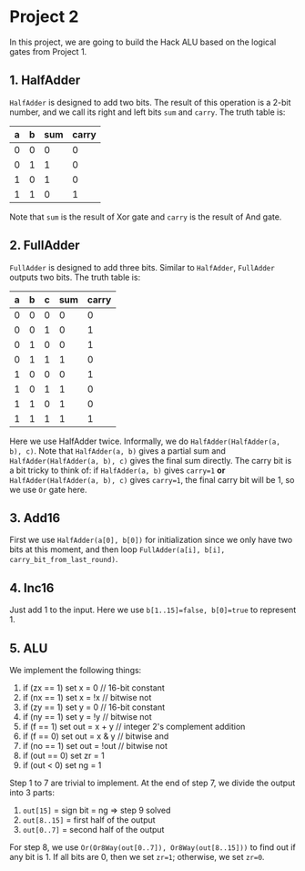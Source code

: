 # Project 2

In this project, we are going to build the Hack ALU based on the logical gates from Project 1. 

## 1. HalfAdder

`HalfAdder` is designed to add two bits. The result of this operation is a 2-bit number, and we call its right and left bits `sum` and `carry`. The truth table is:

| a | b | sum | carry |
|---|---|-----|-------|
| 0 | 0 | 0   | 0     |
| 0 | 1 | 1   | 0     |
| 1 | 0 | 1   | 0     |
| 1 | 1 | 0   | 1     |

Note that `sum` is the result of Xor gate and `carry` is the result of And gate.

## 2. FullAdder

`FullAdder` is designed to add three bits. Similar to `HalfAdder`, `FullAdder` outputs two bits. The truth table is:

| a | b | c | sum | carry |
|---|---|---|-----|-------|
| 0 | 0 | 0 | 0   | 0     |
| 0 | 0 | 1 | 0   | 1     |
| 0 | 1 | 0 | 0   | 1     |
| 0 | 1 | 1 | 1   | 0     |
| 1 | 0 | 0 | 0   | 1     |
| 1 | 0 | 1 | 1   | 0     |
| 1 | 1 | 0 | 1   | 0     |
| 1 | 1 | 1 | 1   | 1     |

Here we use HalfAdder twice. Informally, we do `HalfAdder(HalfAdder(a, b), c)`. Note that `HalfAdder(a, b)` gives a partial sum and `HalfAdder(HalfAdder(a, b), c)` gives the final sum directly. The carry bit is a bit tricky to think of: if `HalfAdder(a, b)` gives `carry=1` **or** `HalfAdder(HalfAdder(a, b), c)` gives `carry=1`, the final carry bit will be 1, so we use `Or` gate here.

## 3. Add16

First we use `HalfAdder(a[0], b[0])` for initialization since we only have two bits at this moment, and then loop `FullAdder(a[i], b[i], carry_bit_from_last_round)`.

## 4. Inc16

Just add 1 to the input. Here we use `b[1..15]=false, b[0]=true` to represent 1.

## 5. ALU

We implement the following things:

1. if (zx == 1) set x = 0        // 16-bit constant
2. if (nx == 1) set x = !x       // bitwise not
3. if (zy == 1) set y = 0        // 16-bit constant
4. if (ny == 1) set y = !y       // bitwise not
5. if (f == 1)  set out = x + y  // integer 2's complement addition
6. if (f == 0)  set out = x & y  // bitwise and
7. if (no == 1) set out = !out   // bitwise not
8. if (out == 0) set zr = 1
9. if (out < 0) set ng = 1

Step 1 to 7 are trivial to implement. At the end of step 7, we divide the output into 3 parts:

1. `out[15]` = sign bit = ng => step 9 solved
2. `out[8..15]` = first half of the output
3. `out[0..7]` = second half of the output

For step 8, we use `Or(Or8Way(out[0..7]), Or8Way(out[8..15]))` to find out if any bit is 1. If all bits are 0, then we set `zr=1`; otherwise, we set `zr=0`.